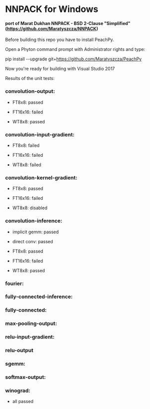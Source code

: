 # NNPACK for Windows 
#### port of Marat Dukhan NNPACK - BSD 2-Clause "Simplified" (https://github.com/Maratyszcza/NNPACK)


Before building this repo you have to install PeachPy.

Open a Phyton command prompt with Administrator rights and type:
  
  pip install --upgrade git+https://github.com/Maratyszcza/PeachPy

Now you're ready for building with Visual Studio 2017


Results of the unit tests:

### convolution-output:

  * FT8x8:    passed

  * FT16x16:  failed

  * WT8x8:    passed


### convolution-input-gradient:

  * FT8x8:    failed

  * FT16x16:  failed

  * WT8x8:    failed


### convolution-kernel-gradient:

  * FT8x8:    passed

  * FT16x16:  failed

  * WT8x8:    disabled


### convolution-inference:

  * implicit gemm:  passed
  
  * direct conv:	passed
  
  * FT8x8:          passed
  
  * FT16x16:        failed
  
  * WT8x8:          passed
  

### fourier:
### fully-connected-inference:
### fully-connected:
### max-pooling-output:
### relu-input-gradient:
### relu-output
### sgemm:
### softmax-output:
### winograd:

  * all passed
